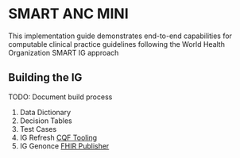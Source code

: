 # SMART ANC MINI
This implementation guide demonstrates end-to-end capabilities for computable clinical practice guidelines following the World Health Organization SMART IG approach

## Building the IG
TODO: Document build process

1. Data Dictionary
2. Decision Tables
3. Test Cases
4. IG Refresh [CQF Tooling](https://github.com/cqframework/cqf-tooling)
5. IG Genonce [FHIR Publisher](https://confluence.hl7.org/display/FHIR/IG+Publisher+Documentation)